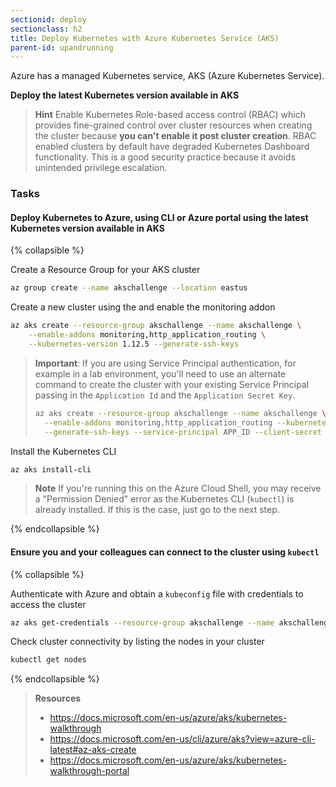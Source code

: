 ```yaml
---
sectionid: deploy
sectionclass: h2
title: Deploy Kubernetes with Azure Kubernetes Service (AKS)
parent-id: upandrunning
---
```


Azure has a managed Kubernetes service, AKS (Azure Kubernetes Service).

**Deploy the latest Kubernetes version available in AKS**

> **Hint** Enable Kubernetes Role-based access control (RBAC) which provides fine-grained control over cluster resources when creating the cluster because **you can't enable it post cluster creation**. RBAC enabled clusters by default have degraded Kubernetes Dashboard functionality. This is a good security practice because it avoids unintended privilege escalation.

### Tasks

#### Deploy Kubernetes to Azure, using CLI or Azure portal using the latest Kubernetes version available in AKS

{% collapsible %}

Create a Resource Group for your AKS cluster

```sh
az group create --name akschallenge --location eastus
```

Create a new cluster using the and enable the monitoring addon

```sh
az aks create --resource-group akschallenge --name akschallenge \
    --enable-addons monitoring,http_application_routing \
    --kubernetes-version 1.12.5 --generate-ssh-keys
```

> **Important**: If you are using Service Principal authentication, for example in a lab environment, you'll need to use an alternate command to create the cluster with your existing Service Principal passing in the `Application Id` and the `Application Secret Key`.
> ```sh
> az aks create --resource-group akschallenge --name akschallenge \
>   --enable-addons monitoring,http_application_routing --kubernetes-version 1.12.5 \
>   --generate-ssh-keys --service-principal APP_ID --client-secret "APP_SECRET"
> ```

Install the Kubernetes CLI

```sh
az aks install-cli
```

> **Note** If you're running this on the Azure Cloud Shell, you may receive a "Permission Denied" error as the Kubernetes CLI (`kubectl`) is already installed. If this is the case, just go to the next step.

{% endcollapsible %}

#### Ensure you and your colleagues can connect to the cluster using `kubectl`

{% collapsible %}

Authenticate with Azure and obtain a `kubeconfig` file with credentials to access the cluster

```sh
az aks get-credentials --resource-group akschallenge --name akschallenge
```

Check cluster connectivity by listing the nodes in your cluster

```sh
kubectl get nodes
```

{% endcollapsible %}

> **Resources**
> * <https://docs.microsoft.com/en-us/azure/aks/kubernetes-walkthrough>
> * <https://docs.microsoft.com/en-us/cli/azure/aks?view=azure-cli-latest#az-aks-create>
> * <https://docs.microsoft.com/en-us/azure/aks/kubernetes-walkthrough-portal>